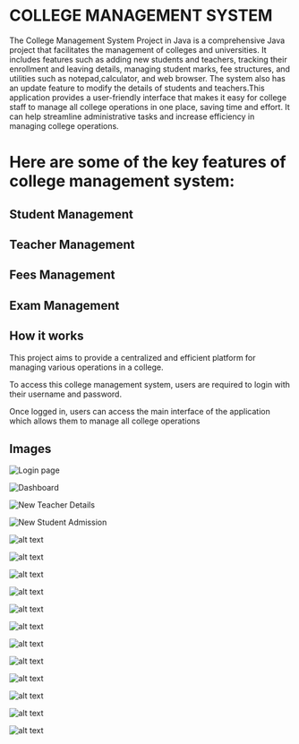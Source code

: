 # COLLEGE MANAGEMENT SYSTEM

The College Management System Project in Java is a comprehensive Java project that facilitates the management of colleges and universities. It includes features such as adding new students and teachers, tracking their enrollment and leaving details, managing student marks, fee structures, and utilities such as notepad,calculator, and web browser. The system also has an update feature to modify the details of students and teachers.This application provides a user-friendly interface that makes it easy for college staff to manage all college operations in one place, saving time and effort. It can help streamline administrative tasks and increase efficiency in managing college operations.

# Here are some of the key features of college management system:

## Student Management

## Teacher Management

## Fees Management

## Exam Management

## How it works

This project aims to provide a centralized and efficient platform for managing various operations in a college.

To access this college management system, users are required to login with their username and password.

Once logged in, users can access the main interface of the application which allows them to manage all college operations

## Images

![Login page](image-1.png)

![Dashboard](image-2.png)

![New Teacher Details](image-3.png)

![New Student Admission](image-4.png)

![alt text](image-5.png)

![alt text](image-6.png)

![alt text](image-7.png)

![alt text](image-8.png)

![alt text](image-9.png)

![alt text](image-10.png)

![alt text](image-11.png)

![alt text](image-12.png)

![alt text](image-13.png)

![alt text](image-14.png)

![alt text](image-15.png)

![alt text](image-16.png)

